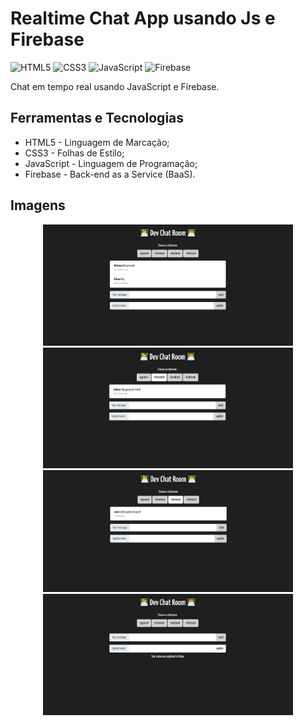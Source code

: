 # Realtime Chat App usando Js e Firebase

![HTML5](https://img.shields.io/badge/html5-%23E34F26.svg?style=for-the-badge&logo=html5&logoColor=white) ![CSS3](https://img.shields.io/badge/css3-%231572B6.svg?style=for-the-badge&logo=css3&logoColor=white) ![JavaScript](https://img.shields.io/badge/javascript-%23323330.svg?style=for-the-badge&logo=javascript&logoColor=%23F7DF1E) ![Firebase](https://img.shields.io/badge/firebase-%23039BE5.svg?style=for-the-badge&logo=firebase)

Chat em tempo real usando JavaScript e Firebase.

## Ferramentas e Tecnologias

- HTML5 - Linguagem de Marcação;
- CSS3 - Folhas de Estilo;
- JavaScript - Linguagem de Programação;
- Firebase - Back-end as a Service (BaaS).

## Imagens

<div align="center">
  <img width="400" alt="Imagem do Projeto" src="./_dev-chat-room1-.PNG">
  <img width="400" alt="Imagem do Projeto" src="./_dev-chat-room2-.PNG">
</div>
<div align="center">
  <img width="400" alt="Imagem do Projeto" src="./_dev-chat-room3-.PNG">
  <img width="400" alt="Imagem do Projeto" src="./_dev-chat-room4-.PNG">
</div>
